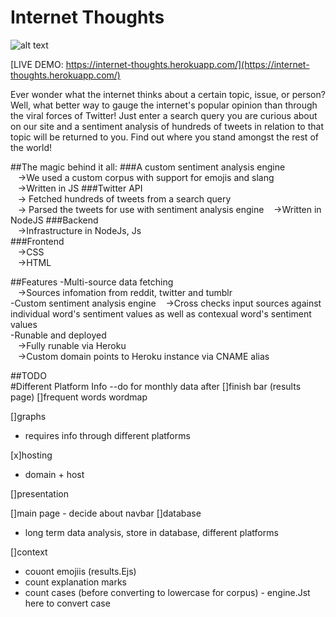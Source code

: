 # Internet Thoughts

![alt text](https://github.com/tash-had/YHack_2016/blob/master/views/photos/logoInnerShadow.png?raw=true "Oh my.... what a beautiful Readme")

[LIVE DEMO: https://internet-thoughts.herokuapp.com/](https://internet-thoughts.herokuapp.com/)

Ever wonder what the internet thinks about a certain topic, issue, or person? Well, what better way to gauge the internet's popular opinion than through the viral forces of Twitter! Just enter a search query you are curious about on our site and a sentiment analysis of hundreds of tweets in relation to that topic will be returned to you. Find out where you stand amongst the rest of the world!

##The magic behind it all:
###A custom sentiment analysis engine   
&nbsp;&nbsp;&nbsp;->We used a custom corpus with support for emojis and slang   
&nbsp;&nbsp;&nbsp;->Written in JS
###Twitter API   
&nbsp;&nbsp;&nbsp;-> Fetched hundreds of tweets from a search query   
&nbsp;&nbsp;&nbsp;-> Parsed the tweets for use with sentiment analysis engine
&nbsp;&nbsp;&nbsp;->Written in NodeJS
###Backend   
&nbsp;&nbsp;&nbsp;->Infrastructure in NodeJs, Js   
###Frontend   
&nbsp;&nbsp;&nbsp;->CSS   
&nbsp;&nbsp;&nbsp;->HTML   

##Features
-Multi-source data fetching   
&nbsp;&nbsp;&nbsp;->Sources infomation from reddit, twitter and tumblr   
-Custom sentiment analysis engine
&nbsp;&nbsp;&nbsp;->Cross checks input sources against individual word's sentiment values as well as contexual word's sentiment values   
-Runable and deployed   
&nbsp;&nbsp;&nbsp;->Fully runable via Heroku   
&nbsp;&nbsp;&nbsp;->Custom domain points to Heroku instance via CNAME alias   


##TODO  
#Different Platform Info 
--do for monthly data after
[]finish bar (results page) 
[]frequent words  wordmap 

[]graphs 
- requires info through different platforms


[x]hosting 
 - domain + host 

[]presentation 


[]main page - decide about navbar 
[]database  
- long term data analysis, store in database, different platforms 


[]context
- couont emojiis (results.Ejs) 
- count explanation marks
- count cases (before converting to lowercase for corpus) - engine.Jst here to convert case
